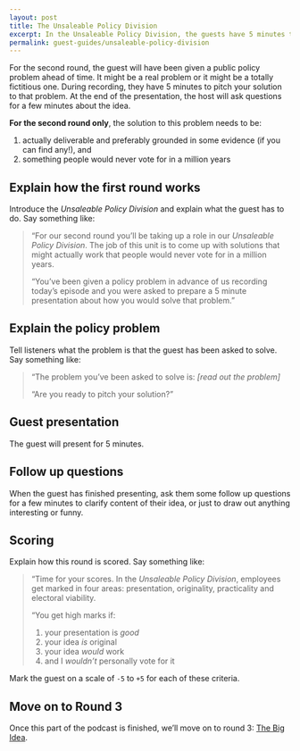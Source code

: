 ```yaml
---
layout: post
title: The Unsaleable Policy Division
excerpt: In the Unsaleable Policy Division, the guests have 5 minutes to pitch a solution to a real or fictional public policy problem that would fix the problem but that no one would would vote for.
permalink: guest-guides/unsaleable-policy-division
---
```


For the second round, the guest will have been given a public policy problem ahead of time. It might be a real problem or it might be a totally fictitious one. During recording, they have 5 minutes to pitch your solution to that problem. At the end of the presentation, the host will ask questions for a few minutes about the idea.

**For the second round only**, the solution to this problem needs to be:

1. actually deliverable and preferably grounded in some evidence (if you can find any!), and
2. something people would never vote for in a million years

## Explain how the first round works

Introduce the *Unsaleable Policy Division* and explain what the guest has to do. Say something like:

> “For our second round you’ll be taking up a role in our *Unsaleable Policy Division*. The job of this unit is to come up with solutions that might actually work that people would never vote for in a million years.
> 
> “You’ve been given a policy problem in advance of us recording today’s episode and you were asked to prepare a 5 minute presentation about how you would solve that problem.”

## Explain the policy problem

Tell listeners what the problem is that the guest has been asked to solve. Say something like:

> “The problem you’ve been asked to solve is: *[read out the problem]*
> 
> “Are you ready to pitch your solution?”

## Guest presentation 

The guest will present for 5 minutes.

## Follow up questions

When the guest has finished presenting, ask them some follow up questions for a few minutes to clarify content of their idea, or just to draw out anything interesting or funny.

## Scoring

Explain how this round is scored. Say something like:

> “Time for your scores. In the *Unsaleable Policy Division*, employees get marked in four areas: presentation, originality, practicality and electoral viability.
> 
> “You get high marks if:
> 1. your presentation is *good*
> 2. your idea *is* original
> 3. your idea *would* work
> 4. and I *wouldn’t* personally vote for it

Mark the guest on a scale of `-5` to `+5` for each of these criteria.

## Move on to Round 3

Once this part of the podcast is finished, we’ll move on to round 3: [The Big Idea](/host-notes/the-big-idea).